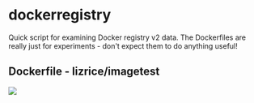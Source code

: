 # dockerregistry

Quick script for examining Docker registry v2 data. The Dockerfiles are really just for experiments - don't expect them to do anything useful! 

## Dockerfile - lizrice/imagetest

[![](https://images.microbadger.com/badges/version/lizrice/imagetest.svg)](https://microbadger.com/images/lizrice/imagetest "Get your own version badge on microbadger.com")


 
